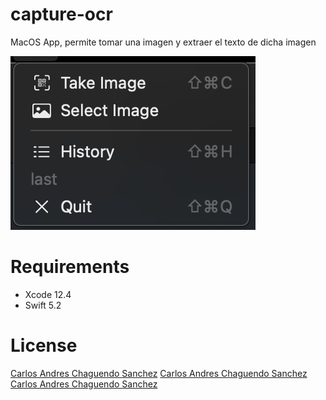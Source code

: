 # capture-ocr

MacOS App, permite tomar una imagen y extraer el texto de dicha imagen


![alt text](https://raw.githubusercontent.com/carlos-chaguendo/capture-ocr/main/main.png)


# Requirements

- Xcode 12.4
- Swift 5.2

# License

[Carlos Andres Chaguendo Sanchez](https://adivantus.com/)
[Carlos Andres Chaguendo Sanchez](https://www.google.com/search?q=Carlos+Aandres+Chaguendo)
[Carlos Andres Chaguendo Sanchez](http://www.sena.edu.co)

